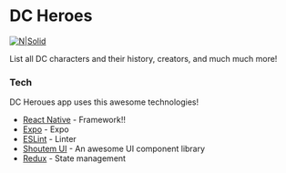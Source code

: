 # DC Heroes

[![N|Solid](https://upload.wikimedia.org/wikipedia/commons/thumb/3/3d/DC_Comics_logo.svg/200px-DC_Comics_logo.svg.png)](http://www.dccomics.com/)

List all DC characters and their history, creators, and much much more!

### Tech

DC Heroues app uses this awesome technologies!

* [React Native](https://facebook.github.io/react-native/) - Framework!!
* [Expo](https://expo.io/) - Expo
* [ESLint](https://eslint.org/) - Linter
* [Shoutem UI](https://shoutem.github.io/docs/ui-toolkit/introduction) - An awesome UI component library
* [Redux](https://redux.js.org/) - State management


